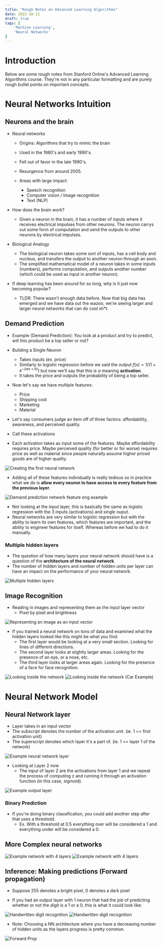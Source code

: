 ```yaml
---
title: "Rough Notes on Advanced Learning Algorithms"
date: 2022-10-12
draft: true
tags: [
    'Machine Learning',
    'Neural Networks'
]
---
```


# Introduction

Below are some rough notes from Stanford Online's Advanced Learning Algorithms course. They're not in any particular formatting and are purely rough bullet points on important concepts. 

# Neural Networks Intuition

## Neurons and the brain

- Neural networks
  - Origins: Algorithms that try to mimic the brain
  - Used in the 1980's and early 1990's.
  - Fell out of favor in the late 1990's.
  - Resurgence from around 2005.

  - Areas with large impact:
    - Speech recognition
    - Computer vision / Image recognition
    - Text (NLP)

- How does the brain work?
  - Given a neuron in the brain, it has a number of inputs where it receives electrical impulses from other neurons. The neuron carrys out some form of computation and send the outputs to other neurons by electrical impulses.

- Biological Analogy
  - The biological neuron takes some sort of inputs, has a cell body and nucleus, and transfers the output to another neuron through an axon.
  - The simplified mathematical model of a neuron takes in some inputs (numbers), performs computation, and outputs another number (which could be used as input in another neuron).

- If deep learning has been around for so long, why is it just now becoming popular?
  - TLDR: There wasn't enough data before. Now that big data has emerged and we have data out the wazoo, we're seeing larger and larger neural networks that can do cool sh*t.

## Demand Prediction

- Example (Demand Prediction): You look at a product and try to predict, will this product be a top seller or not?

- Building a Single Neuron
  - Takes inputs (ex. price)
  - Similarly to logistic regression before we said the output $f(x) = 1/(1 + e^{-(wx + b)})$ but now we'll say that this is $a$ meaning **activation**.
  - It takes the price and outputs the probability of being a top seller.

- Now let's say we have multiple features:
  - Price
  - Shipping cost
  - Marketing
  - Material

- Let's say consumers judge an item off of three factors: affordability, awareness, and perceived quality.
- Call these activations
- Each activation takes as input some of the features. Maybe affordability requires price. Maybe perceived quality (for better or for worse) requires price as well as material since people naturally assume higher priced goods are of higher quality.

![](./demand_prediction_network_1.png "Creating the first neural network")

- Adding all of these features individually is really tedious so in practice what we do is **allow every neuron to have access to every feature from the previous layer**.

![](./demand_prediction_network_2.png "Demand prediction network feature eng example")

- Not looking at the input layer, this is basically the same as logistic regression with the 3 inputs (activations) and single ouput.
- Neural networks are very similar to logistic regression but with the ability to learn its own features, which features are important, and the ability to engineer features for itself. Whereas before we had to do it manually.

### Multiple hidden layers

- The question of how many layers your neural network should have is a question of the **architecture of the neural network**.
- The number of hidden layers and number of hidden units per layer can have an impact on the performance of your neural network.

![](./multiple_hidden_layers.png "Multiple hidden layers")

## Image Recognition

- Reading in images and representing them as the input layer vector
  - Pixel by pixel and brightness

![](./image_rec_1.png "Representing an image as an input vector")

- If you trained a neural network on tons of data and examined what the hidden layers looked like this might be what you find:
  - The first layer would be looking at a very small section. Looking for lines of different directions.
  - The second layer looks at slightly larger areas. Looking for the presence of an eye, or a nose, etc.
  - The third layer looks at larger areas again. Looking for the presence of a face for face recognition.

![](./image_rec_2.png "Looking inside the network")
![](./image_rec_3.png "Looking inside the network (Car Example)")

# Neural Network Model

## Neural Network layer

- Layer takes in an input vector
- The subscript denotes the number of the activation unit. (ie. 1 == first activation unit)
- The superscript denotes which layer it's a part of. (ie. 1 == layer 1 of the network)

![](./neural_network_model_1.png "Example neural network layer")

- Looking at Layer 2 now
  - The input of layer 2 are the activations from layer 1 and we repeat the process of computing z and running it through an activation function (in this case, sigmoid).

![](./neural_network_model_2.png "Example output layer")

### Binary Prediction
- If you're doing binary classification, you could add another step after that uses a threshold.
  - Ex. With a threshold at 0.5 everything over will be considered a 1 and everything under will be considered a 0.

## More Complex neural networks

![](./complex_network_1.png "Example network with 4 layers")
![](./complex_network_2.png "Example network with 4 layers")

## Inference: Making predictions (Forward propagation)

- Suppose 255 denotes a bright pixel, 0 denotes a dark pixel

- If you had an output layer with 1 neuron that had the job of predicting whether or not the digit is a 1 or a 0, this is what it could look like:


![](./inference_0.png "Handwritten digit recognition")
![](./inference_1.png "Handwritten digit recognition")

- Note: Choosing a NN architecture where you have a decreasing number of hidden units as the layers progress is pretty common.

![](./inference_2.png "Forward Prop")
